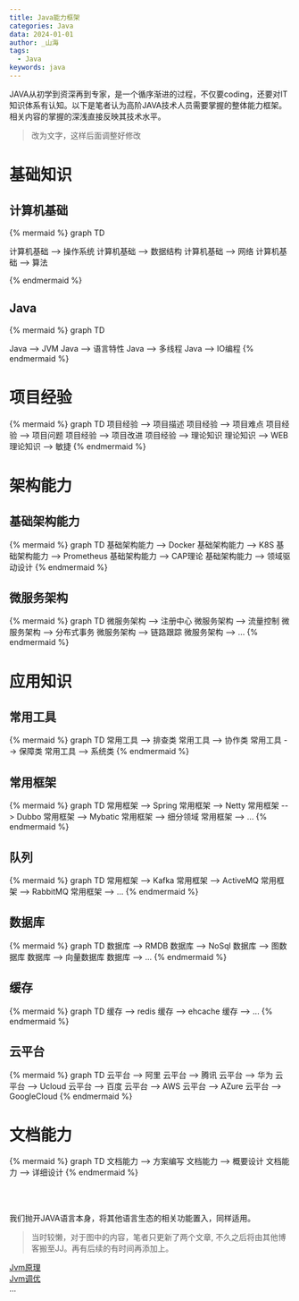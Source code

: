 ```yaml
---
title: Java能力框架
categories: Java
data: 2024-01-01
author: _山海
tags: 
  - Java
keywords: java
---
```



JAVA从初学到资深再到专家，是一个循序渐进的过程，不仅要coding，还要对IT知识体系有认知。以下是笔者认为高阶JAVA技术人员需要掌握的整体能力框架。相关内容的掌握的深浅直接反映其技术水平。

> 改为文字，这样后面调整好修改

# 基础知识
## 计算机基础


{% mermaid %}
graph TD

计算机基础 --> 操作系统
计算机基础 --> 数据结构
计算机基础 --> 网络
计算机基础 --> 算法

{% endmermaid  %}

## Java


{% mermaid %}
graph TD

Java --> JVM
Java --> 语言特性
Java --> 多线程
Java --> IO编程
{% endmermaid %}



# 项目经验

{% mermaid %}
graph TD
项目经验 --> 项目描述
项目经验 --> 项目难点
项目经验 --> 项目问题
项目经验 --> 项目改进
项目经验 --> 理论知识
理论知识 --> WEB
理论知识 --> 敏捷
{% endmermaid %}

# 架构能力

## 基础架构能力
{% mermaid %}
graph TD
基础架构能力 --> Docker
基础架构能力 --> K8S
基础架构能力 --> Prometheus
基础架构能力 --> CAP理论
基础架构能力 --> 领域驱动设计
{% endmermaid %}

## 微服务架构

{% mermaid %}
graph TD
微服务架构  --> 注册中心
微服务架构  --> 流量控制
微服务架构  --> 分布式事务
微服务架构  --> 链路跟踪
微服务架构  --> ...
{% endmermaid %}

# 应用知识

## 常用工具

{% mermaid %}
graph TD
常用工具 --> 排查类
常用工具 --> 协作类
常用工具 --> 保障类
常用工具 --> 系统类
{% endmermaid %}
## 常用框架
{% mermaid %}
graph TD
常用框架 --> Spring
常用框架 --> Netty
常用框架 --> Dubbo
常用框架 --> Mybatic
常用框架 --> 细分领域
常用框架 --> ...
{% endmermaid %}

## 队列
{% mermaid %}
graph TD
常用框架 --> Kafka
常用框架 --> ActiveMQ
常用框架 --> RabbitMQ
常用框架 --> ...
{% endmermaid %}

## 数据库
{% mermaid %}
graph TD
数据库 --> RMDB
数据库 --> NoSql
数据库 --> 图数据库
数据库 --> 向量数据库
数据库 --> ...
{% endmermaid %}
## 缓存
{% mermaid %}
graph TD
缓存 --> redis
缓存 --> ehcache
缓存 --> ...
{% endmermaid %}

## 云平台
{% mermaid %}
graph TD
云平台 --> 阿里
云平台 --> 腾讯
云平台 --> 华为
云平台 --> Ucloud
云平台 --> 百度
云平台 --> AWS
云平台 --> AZure
云平台 --> GoogleCloud
{% endmermaid %}

# 文档能力
{% mermaid %}
graph TD
文档能力 --> 方案编写
文档能力 --> 概要设计
文档能力 --> 详细设计
{% endmermaid %}

<br><br>

我们抛开JAVA语言本身，将其他语言生态的相关功能置入，同样适用。
> 当时较懒，对于图中的内容，笔者只更新了两个文章, 不久之后将由其他博客搬至JJ。再有后续的有时间再添加上。


[Jvm原理](https://juejin.cn/post/7296017029705318419)  
[Jvm调优](https://juejin.cn/post/7296017029705318419)  
...
